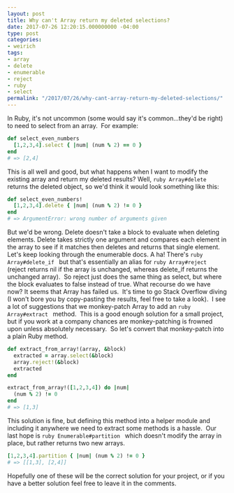 ```yaml
---
layout: post
title: Why can't Array return my deleted selections?
date: 2017-07-26 12:20:15.000000000 -04:00
type: post
categories:
- weirich
tags:
- array
- delete
- enumerable
- reject
- ruby
- select
permalink: "/2017/07/26/why-cant-array-return-my-deleted-selections/"
---
```

In Ruby, it's not uncommon (some would say it's common...they'd be right) to need to select from an array.  For example:
```ruby
def select_even_numbers
  [1,2,3,4].select { |num| (num % 2) == 0 }
end
# => [2,4]
```
This is all well and good, but what happens when I want to modify the existing array and return my deleted results? Well, ```ruby Array#delete ``` returns the deleted object, so we'd think it would look something like this:
```ruby
def select_even_numbers!
  [1,2,3,4].delete { |num| (num % 2) != 0 }
end
# => ArgumentError: wrong number of arguments given
```
But we'd be wrong. Delete doesn't take a block to evaluate when deleting elements. Delete takes strictly one argument and compares each element in the array to see if it matches then deletes and returns that single element. Let's keep looking through the enumerable docs. A ha! There's ```ruby Array#delete_if ``` but that's essentially an alias for ```ruby Array#reject ``` (reject returns nil if the array is unchanged, whereas delete_if returns the unchanged array).  So reject just does the same thing as select, but where the block evaluates to false instead of true. What recourse do we have now? It seems that Array has failed us.  It's time to go Stack Overflow diving (I won't bore you by copy-pasting the results, feel free to take a look).  I see a lot of suggestions that we monkey-patch Array to add an ```ruby Array#extract ``` method.  This is a good enough solution for a small project, but if you work at a company chances are monkey-patching is frowned upon unless absolutely necessary.  So let's convert that monkey-patch into a plain Ruby method.
```ruby
def extract_from_array!(array, &block)
  extracted = array.select(&block)
  array.reject!(&block)
  extracted
end

extract_from_array!([1,2,3,4]) do |num|
  (num % 2) != 0
end
# => [1,3]
```
This solution is fine, but defining this method into a helper module and including it anywhere we need to extract some methods is a hassle.  Our last hope is ```ruby Enumerable#partition ``` which doesn't modify the array in place, but rather returns two new arrays.
```ruby
[1,2,3,4].partition { |num| (num % 2) != 0 }
# => [[1,3], [2,4]]
```
Hopefully one of these will be the correct solution for your project, or if you have a better solution feel free to leave it in the comments.
